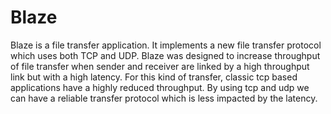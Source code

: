 # Blaze

Blaze is a file transfer application. It implements a new file transfer protocol which uses both TCP and UDP. Blaze was designed to increase throughput of file transfer when sender and receiver are linked by a high throughput link but with a high latency. For this kind of transfer, classic tcp based applications have a highly reduced throughput. By using tcp and udp we can have a reliable transfer protocol which is less impacted by the latency. 
